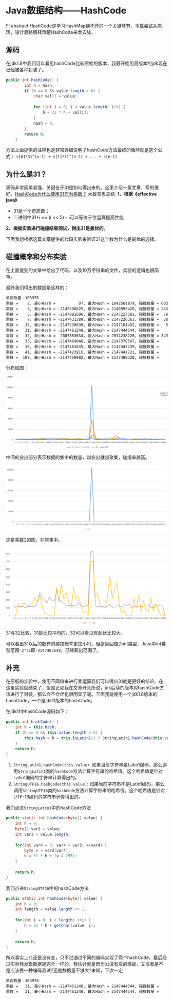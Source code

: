 # Java数据结构——HashCode
!!! abstract 
    HashCode是学习HashMap绕不开的一个关键环节，本篇尝试从原理，设计思路解释清楚HashCode来龙去脉。

## 源码

在jdk1.8中我们可以看见hashCode比较原始的版本，我最开始用高版本的jdk现在已经被各种封装了。
```java
public int hashCode() {
        int h = hash;
        if (h == 0 && value.length > 0) {
            char val[] = value;

            for (int i = 0; i < value.length; i++) {
                h = 31 * h + val[i];
            }
            hash = h;
        }
        return h;
    }
```
方法上面提供的注释也是非常详细说明了hashCode方法最终的循环就是这个公式：
`s[0]*31^(n-1) + s[1]*31^(n-2) + ... + s[n-1]`

## 为什么是31？

源码非常简单易懂，关键在于31是如何得出来的。这里介绍一篇文章，写的很好，[HashCode为什么使用31作为乘数？](https://bugstack.cn/md/java/interview/2020-08-04-%E9%9D%A2%E7%BB%8F%E6%89%8B%E5%86%8C%20%C2%B7%20%E7%AC%AC2%E7%AF%87%E3%80%8A%E6%95%B0%E6%8D%AE%E7%BB%93%E6%9E%84%EF%BC%8CHashCode%E4%B8%BA%E4%BB%80%E4%B9%88%E4%BD%BF%E7%94%A831%E4%BD%9C%E4%B8%BA%E4%B9%98%E6%95%B0%EF%BC%9F%E3%80%8B.html)
大致意思总结:
**1、根据《effective java》**

+ 31是一个奇质数；
+ 二进制中31*i == (i << 5) - i可以等价于位运算提高性能


**2、根据实验进行碰撞结果测试，得出31是最优的。**

下面我想根据这篇文章提供的代码实验来验证31这个数为什么是最优的选择。

## 碰撞概率和分布实验

在上面提到的文章中给出了代码，以及10万字符串的文件，实验的逻辑也很简单。

最终我们得出的数据是这样的：
```xml
单词数量：103976
乘数 =    2, 最小Hash =          97, 最大Hash = 1842581979, 碰撞数量 = 60382, 碰撞概率 = 58.0730%
乘数 =    3, 最小Hash = -2147308825, 最大Hash = 2146995420, 碰撞数量 = 24300, 碰撞概率 = 23.3708%
乘数 =    5, 最小Hash = -2147091606, 最大Hash = 2147227581, 碰撞数量 =  7994, 碰撞概率 = 7.6883%
乘数 =    7, 最小Hash = -2147431389, 最大Hash = 2147226363, 碰撞数量 =  3826, 碰撞概率 = 3.6797%
乘数 =   17, 最小Hash = -2147238638, 最大Hash = 2147101452, 碰撞数量 =   576, 碰撞概率 = 0.5540%
乘数 =   31, 最小Hash = -2147461248, 最大Hash = 2147444544, 碰撞数量 =     2, 碰撞概率 = 0.0019%
乘数 =   32, 最小Hash = -2007883634, 最大Hash = 2074238226, 碰撞数量 = 34947, 碰撞概率 = 33.6106%
乘数 =   33, 最小Hash = -2147469046, 最大Hash = 2147378587, 碰撞数量 =     1, 碰撞概率 = 0.0010%
乘数 =   39, 最小Hash = -2147463635, 最大Hash = 2147443239, 碰撞数量 =     0, 碰撞概率 = 0.0000%
乘数 =   41, 最小Hash = -2147423916, 最大Hash = 2147441721, 碰撞数量 =     1, 碰撞概率 = 0.0010%
乘数 =  199, 最小Hash = -2147459902, 最大Hash = 2147480320, 碰撞数量 =     0, 碰撞概率 = 0.0000%
```

分布如图：

![image-20240313183036381](HashCode.assets/image-20240313183036381.png)

中间的突出部分表示数据的集中的数量，越突出就越聚集，碰撞率越高。

![image-20240313183102311](HashCode.assets/image-20240313183102311.png)

这是乘数2的图，非常集中。

![image-20240313183159134](HashCode.assets/image-20240313183159134.png)

31与32比较，31是比较平均的，32可以看见有起伏比较大。

可以看出31以后的数有的碰撞概率更加小吗，但是返回值为int类型，Java中int类型范围`-2^31`即`-2147483648`，已经超出范围了。



## 补充

在原版的实验中，使用不同值来进行乘运算我们可以得出31就是更好的结论。在这里实验就结束了，但是正如我在文章开头所说，jdk后续的版本对hashCode方法进行了封装，那么会不会优化很明显了呢。下面我将使用一个jdk1.8版本的hashCode，一个是jdk11版本的hashCode。

在jdk11中hashCode源码如下：

```java
public int hashCode() {
    int h = this.hash;
    if (h == 0 && this.value.length > 0) {
        this.hash = h = this.isLatin1() ? StringLatin1.hashCode(this.value) : StringUTF16.hashCode(this.value);
    }
    return h;
}
```

1. `StringLatin1.hashCode(this.value)`: 如果当前字符串是Latin1编码，那么调用`StringLatin1`类的`hashCode`方法计算字符串的哈希值。这个哈希值是针对Latin1编码的字符串计算得出的。
2. `StringUTF16.hashCode(this.value)`: 如果当前字符串不是Latin1编码，那么调用`StringUTF16`类的`hashCode`方法计算字符串的哈希值。这个哈希值是针对UTF-16编码的字符串计算得出的。

我们点进`StringLatin1`中的hashCode方法

```java
public static int hashCode(byte[] value) {
    int h = 0;
    byte[] var2 = value;
    int var3 = value.length;

    for(int var4 = 0; var4 < var3; ++var4) {
        byte v = var2[var4];
        h = 31 * h + (v & 255);
    }

    return h;
}
```

我们点进`StringUTF16`中的hashCode方法

```java
public static int hashCode(byte[] value) {
    int h = 0;
    int length = value.length >> 1;

    for(int i = 0; i < length; ++i) {
        h = 31 * h + getChar(value, i);
    }

    return h;
}
```

所以事实上`31`还是没有变，只不过通过不同的编码实现了两个hashCode。最后经过实验我发现数据是完全一样的，我估计就是因为`31`没有变的缘故，又或者是不是应该换一种编码测试?还是数据量不够大?未知，下次一定

```xml
单词数量：103976
乘数 =   31, 最小Hash = -2147461248, 最大Hash = 2147444544, 碰撞数量 =     2, 碰撞概率 = 0.0019%
乘数 =   31, 最小Hash = -2147461248, 最大Hash = 2147444544, 碰撞数量 =     2, 碰撞概率 = 0.0019%
```

